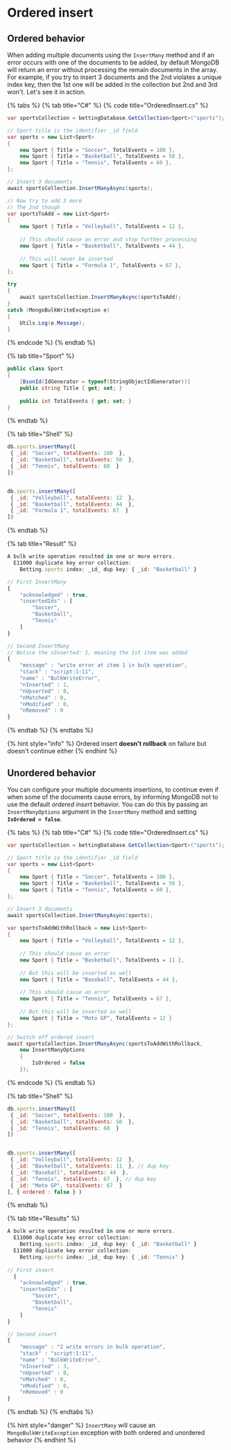 # Ordered insert

## Ordered behavior

When adding multiple documents using the `InsertMany` method and if an error occurs with one of the documents to be added, by default MongoDB will return an error without processing the remain documents in the array. For example, if you try to insert 3 documents and the 2nd violates a unique index key, then the 1st one will be added in the collection but 2nd and 3rd won't. Let's see it in action.

{% tabs %}
{% tab title="C\#" %}
{% code title="OrderedInsert.cs" %}
```csharp
var sportsCollection = bettingDatabase.GetCollection<Sport>("sports");

// Sport title is the identifier _id field
var sports = new List<Sport>
{
    new Sport { Title = "Soccer", TotalEvents = 100 },
    new Sport { Title = "Basketball", TotalEvents = 50 },
    new Sport { Title = "Tennis", TotalEvents = 60 },
};

// Insert 3 documents
await sportsCollection.InsertManyAsync(sports);

// Now try to add 3 more
// The 2nd though 
var sportsToAdd = new List<Sport>
{
    new Sport { Title = "Volleyball", TotalEvents = 12 },
    
    // This should cause an error and stop further processing
    new Sport { Title = "Basketball", TotalEvents = 44 }, 
    
    // This will never be inserted
    new Sport { Title = "Formula 1", TotalEvents = 67 },
};

try
{
    await sportsCollection.InsertManyAsync(sportsToAdd);
}
catch (MongoBulkWriteException e)
{
    Utils.Log(e.Message);
}
```
{% endcode %}
{% endtab %}

{% tab title="Sport" %}
```csharp
public class Sport
{
    [BsonId(IdGenerator = typeof(StringObjectIdGenerator))]
    public string Title { get; set; }
    
    public int TotalEvents { get; set; }
}
```
{% endtab %}

{% tab title="Shell" %}
```javascript
db.sports.insertMany([
 { _id: "Soccer", totalEvents: 100  },
 { _id: "Basketball", totalEvents: 50  },
 { _id: "Tennis", totalEvents: 60  }
])


db.sports.insertMany([
 { _id: "Volleyball", totalEvents: 12  },
 { _id: "Basketball", totalEvents: 44  },
 { _id: "Formula 1", totalEvents: 67  }
])
```
{% endtab %}

{% tab title="Result" %}
```javascript
A bulk write operation resulted in one or more errors.
  E11000 duplicate key error collection: 
    Betting.sports index: _id_ dup key: { _id: "Basketball" }

// First InsertMany
{
	"acknowledged" : true,
	"insertedIds" : [
		"Soccer",
		"Basketball",
		"Tennis"
	]
}

// Second InsertMany
// Notice the nInserted: 1, meaning the 1st item was added
{
	"message" : "write error at item 1 in bulk operation",
	"stack" : "script:1:11",
	"name" : "BulkWriteError",
	"nInserted" : 1,
	"nUpserted" : 0,
	"nMatched" : 0,
	"nModified" : 0,
	"nRemoved" : 0
}

```
{% endtab %}
{% endtabs %}

{% hint style="info" %}
 Ordered insert **doesn't rollback** on failure but doesn't continue either
{% endhint %}

## Unordered behavior

You can configure your multiple documents insertions, to continue even if when some of the documents cause errors, by informing MongoDB not to use the default _ordered insert_ behavior. You can do this by passing an `InsertManyOptions` argument in the `InsertMany` method and setting **`IsOrdered = false`**.

{% tabs %}
{% tab title="C\#" %}
{% code title="OrderedInsert.cs" %}
```csharp
var sportsCollection = bettingDatabase.GetCollection<Sport>("sports");

// Sport title is the identifier _id field
var sports = new List<Sport>
{
    new Sport { Title = "Soccer", TotalEvents = 100 },
    new Sport { Title = "Basketball", TotalEvents = 50 },
    new Sport { Title = "Tennis", TotalEvents = 60 },
};

// Insert 3 documents
await sportsCollection.InsertManyAsync(sports);

var sportsToAddWithRollback = new List<Sport>
{
    new Sport { Title = "Volleyball", TotalEvents = 12 },
    
    // This should cause an error
    new Sport { Title = "Basketball", TotalEvents = 11 }, 
    
    // But this will be inserted as well
    new Sport { Title = "Baseball", TotalEvents = 44 },
    
    // This should cause an error
    new Sport { Title = "Tennis", TotalEvents = 67 }, 
    
    // But this will be inserted as well
    new Sport { Title = "Moto GP", TotalEvents = 12 } 
};

// Switch off ordered insert
await sportsCollection.InsertManyAsync(sportsToAddWithRollback, 
    new InsertManyOptions
    { 
        IsOrdered = false
    });
```
{% endcode %}
{% endtab %}

{% tab title="Shell" %}
```javascript
db.sports.insertMany([
 { _id: "Soccer", totalEvents: 100  },
 { _id: "Basketball", totalEvents: 50  },
 { _id: "Tennis", totalEvents: 60  }
])


db.sports.insertMany([
 { _id: "Volleyball", totalEvents: 12  },
 { _id: "Basketball", totalEvents: 11  }, // dup key
 { _id: "Baseball", totalEvents: 44  },
 { _id: "Tennis", totalEvents: 67  }, // dup key
 { _id: "Moto GP", totalEvents: 67  }
], { ordered : false } )
```
{% endtab %}

{% tab title="Results" %}
```javascript
A bulk write operation resulted in one or more errors.
  E11000 duplicate key error collection: 
    Betting.sports index: _id_ dup key: { _id: "Basketball" }
  E11000 duplicate key error collection: 
    Betting.sports index: _id_ dup key: { _id: "Tennis" }
  
// First insert
  {
	"acknowledged" : true,
	"insertedIds" : [
		"Soccer",
		"Basketball",
		"Tennis"
	]
}

// Second insert
{
	"message" : "2 write errors in bulk operation",
	"stack" : "script:1:11",
	"name" : "BulkWriteError",
	"nInserted" : 3,
	"nUpserted" : 0,
	"nMatched" : 0,
	"nModified" : 0,
	"nRemoved" : 0
}
```
{% endtab %}
{% endtabs %}

{% hint style="danger" %}
`InsertMany` will cause an `MongoBulkWriteException` exception with both ordered and unordered behavior
{% endhint %}

